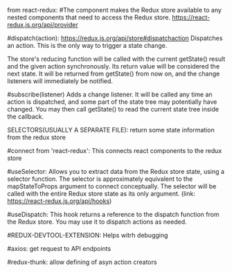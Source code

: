from react-redux:
#The <Provider> component makes the Redux store available to any nested components that need to access the Redux store. https://react-redux.js.org/api/provider

#dispatch(action): https://redux.js.org/api/store#dispatchaction
Dispatches an action. This is the only way to trigger a state change.

The store's reducing function will be called with the current getState() result and the given action synchronously. Its return value will be considered the next state. It will be returned from getState() from now on, and the change listeners will immediately be notified.

#subscribe(listener)
Adds a change listener. It will be called any time an action is dispatched, and some part of the state tree may potentially have changed. You may then call getState() to read the current state tree inside the callback.

SELECTORS(USUALLY A SEPARATE FILE): return some state information from the redux store

#connect from 'react-redux': This connects react components to the redux store

#useSelector: Allows you to extract data from the Redux store state, using a selector function. The selector is approximately equivalent to the mapStateToProps argument to connect conceptually. The selector will be called with the entire Redux store state as its only argument. (link: https://react-redux.js.org/api/hooks)

#useDispatch: This hook returns a reference to the dispatch function from the Redux store. You may use it to dispatch actions as needed.

#REDUX-DEVTOOL-EXTENSION: Helps witrh debugging

#axios: get request to API endpoints

#redux-thunk: allow defining of asyn action creators
